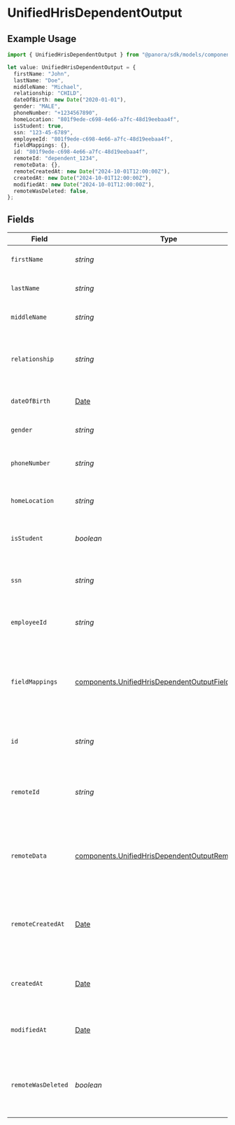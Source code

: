 # UnifiedHrisDependentOutput

## Example Usage

```typescript
import { UnifiedHrisDependentOutput } from "@panora/sdk/models/components";

let value: UnifiedHrisDependentOutput = {
  firstName: "John",
  lastName: "Doe",
  middleName: "Michael",
  relationship: "CHILD",
  dateOfBirth: new Date("2020-01-01"),
  gender: "MALE",
  phoneNumber: "+1234567890",
  homeLocation: "801f9ede-c698-4e66-a7fc-48d19eebaa4f",
  isStudent: true,
  ssn: "123-45-6789",
  employeeId: "801f9ede-c698-4e66-a7fc-48d19eebaa4f",
  fieldMappings: {},
  id: "801f9ede-c698-4e66-a7fc-48d19eebaa4f",
  remoteId: "dependent_1234",
  remoteData: {},
  remoteCreatedAt: new Date("2024-10-01T12:00:00Z"),
  createdAt: new Date("2024-10-01T12:00:00Z"),
  modifiedAt: new Date("2024-10-01T12:00:00Z"),
  remoteWasDeleted: false,
};
```

## Fields

| Field                                                                                                                    | Type                                                                                                                     | Required                                                                                                                 | Description                                                                                                              | Example                                                                                                                  |
| ------------------------------------------------------------------------------------------------------------------------ | ------------------------------------------------------------------------------------------------------------------------ | ------------------------------------------------------------------------------------------------------------------------ | ------------------------------------------------------------------------------------------------------------------------ | ------------------------------------------------------------------------------------------------------------------------ |
| `firstName`                                                                                                              | *string*                                                                                                                 | :heavy_minus_sign:                                                                                                       | The first name of the dependent                                                                                          | John                                                                                                                     |
| `lastName`                                                                                                               | *string*                                                                                                                 | :heavy_minus_sign:                                                                                                       | The last name of the dependent                                                                                           | Doe                                                                                                                      |
| `middleName`                                                                                                             | *string*                                                                                                                 | :heavy_minus_sign:                                                                                                       | The middle name of the dependent                                                                                         | Michael                                                                                                                  |
| `relationship`                                                                                                           | *string*                                                                                                                 | :heavy_minus_sign:                                                                                                       | The relationship of the dependent to the employee                                                                        | CHILD                                                                                                                    |
| `dateOfBirth`                                                                                                            | [Date](https://developer.mozilla.org/en-US/docs/Web/JavaScript/Reference/Global_Objects/Date)                            | :heavy_minus_sign:                                                                                                       | The date of birth of the dependent                                                                                       | 2020-01-01                                                                                                               |
| `gender`                                                                                                                 | *string*                                                                                                                 | :heavy_minus_sign:                                                                                                       | The gender of the dependent                                                                                              | MALE                                                                                                                     |
| `phoneNumber`                                                                                                            | *string*                                                                                                                 | :heavy_minus_sign:                                                                                                       | The phone number of the dependent                                                                                        | +1234567890                                                                                                              |
| `homeLocation`                                                                                                           | *string*                                                                                                                 | :heavy_minus_sign:                                                                                                       | The UUID of the home location                                                                                            | 801f9ede-c698-4e66-a7fc-48d19eebaa4f                                                                                     |
| `isStudent`                                                                                                              | *boolean*                                                                                                                | :heavy_minus_sign:                                                                                                       | Indicates if the dependent is a student                                                                                  | true                                                                                                                     |
| `ssn`                                                                                                                    | *string*                                                                                                                 | :heavy_minus_sign:                                                                                                       | The Social Security Number of the dependent                                                                              | 123-45-6789                                                                                                              |
| `employeeId`                                                                                                             | *string*                                                                                                                 | :heavy_minus_sign:                                                                                                       | The UUID of the associated employee                                                                                      | 801f9ede-c698-4e66-a7fc-48d19eebaa4f                                                                                     |
| `fieldMappings`                                                                                                          | [components.UnifiedHrisDependentOutputFieldMappings](../../models/components/unifiedhrisdependentoutputfieldmappings.md) | :heavy_minus_sign:                                                                                                       | The custom field mappings of the object between the remote 3rd party & Panora                                            | {<br/>"custom_field_1": "value1",<br/>"custom_field_2": "value2"<br/>}                                                   |
| `id`                                                                                                                     | *string*                                                                                                                 | :heavy_minus_sign:                                                                                                       | The UUID of the dependent record                                                                                         | 801f9ede-c698-4e66-a7fc-48d19eebaa4f                                                                                     |
| `remoteId`                                                                                                               | *string*                                                                                                                 | :heavy_minus_sign:                                                                                                       | The remote ID of the dependent in the context of the 3rd Party                                                           | dependent_1234                                                                                                           |
| `remoteData`                                                                                                             | [components.UnifiedHrisDependentOutputRemoteData](../../models/components/unifiedhrisdependentoutputremotedata.md)       | :heavy_minus_sign:                                                                                                       | The remote data of the dependent in the context of the 3rd Party                                                         | {<br/>"raw_data": {<br/>"additional_field": "some value"<br/>}<br/>}                                                     |
| `remoteCreatedAt`                                                                                                        | [Date](https://developer.mozilla.org/en-US/docs/Web/JavaScript/Reference/Global_Objects/Date)                            | :heavy_minus_sign:                                                                                                       | The date when the dependent was created in the 3rd party system                                                          | 2024-10-01T12:00:00Z                                                                                                     |
| `createdAt`                                                                                                              | [Date](https://developer.mozilla.org/en-US/docs/Web/JavaScript/Reference/Global_Objects/Date)                            | :heavy_minus_sign:                                                                                                       | The created date of the dependent record                                                                                 | 2024-10-01T12:00:00Z                                                                                                     |
| `modifiedAt`                                                                                                             | [Date](https://developer.mozilla.org/en-US/docs/Web/JavaScript/Reference/Global_Objects/Date)                            | :heavy_minus_sign:                                                                                                       | The last modified date of the dependent record                                                                           | 2024-10-01T12:00:00Z                                                                                                     |
| `remoteWasDeleted`                                                                                                       | *boolean*                                                                                                                | :heavy_minus_sign:                                                                                                       | Indicates if the dependent was deleted in the remote system                                                              | false                                                                                                                    |
